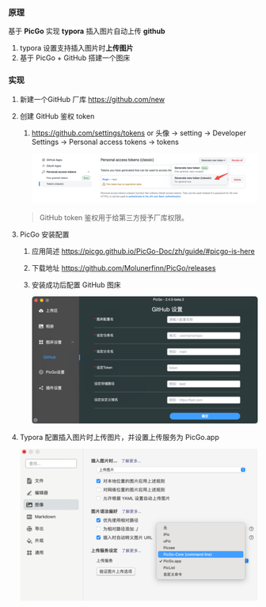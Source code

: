 ### 原理

基于 **PicGo** 实现 **typora** 插入图片自动上传 **github**

1.   typora 设置支持插入图片时**上传图片**
2.   基于 PicGo + GitHub 搭建一个图床 

### 实现

1.   新建一个GitHub 厂库  https://github.com/new

2.   创建 GitHub 鉴权 token  

     1.   https://github.com/settings/tokens  or 头像 -> setting -> Developer Settings -> Personal access tokens -> tokens 

          ![image-20230710114122138](https://raw.githubusercontent.com/chen-huicheng/ImageHub/main/typora_img/202307101248978.png)

     >   GitHub token 鉴权用于给第三方授予厂库权限。

3.   PicGo 安装配置

     1.   应用简述 https://picgo.github.io/PicGo-Doc/zh/guide/#picgo-is-here

     2.   下载地址 https://github.com/Molunerfinn/PicGo/releases 

     3.   安装成功后配置 GitHub 图床

          ![image-20230710115346305](https://raw.githubusercontent.com/chen-huicheng/ImageHub/main/typora_img/202307101248134.png)

4.   Typora 配置插入图片时上传图片，并设置上传服务为 PicGo.app

     ![image-20230710112238748](https://raw.githubusercontent.com/chen-huicheng/ImageHub/main/typora_img/202307101249592.png)

